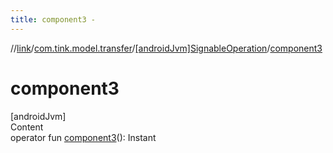 ```yaml
---
title: component3 -
---
```

//[link](../../index.md)/[com.tink.model.transfer](../index.md)/[[androidJvm]SignableOperation](index.md)/[component3](component3.md)



# component3  
[androidJvm]  
Content  
operator fun [component3](component3.md)(): Instant  



